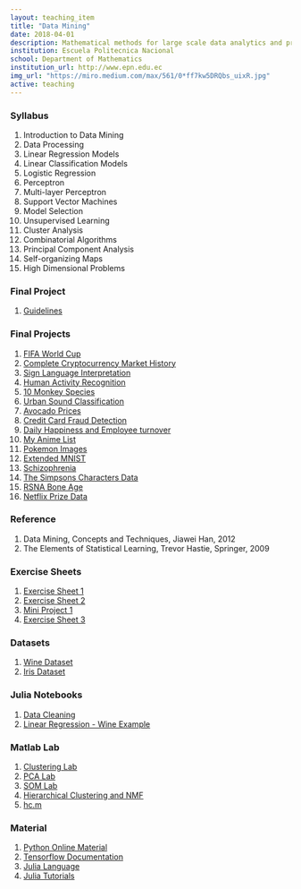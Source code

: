 ```yaml
---
layout: teaching_item
title: "Data Mining"
date: 2018-04-01
description: Mathematical methods for large scale data analytics and prediciton
institution: Escuela Politecnica Nacional
school: Department of Mathematics
institution_url: http://www.epn.edu.ec
img_url: "https://miro.medium.com/max/561/0*ff7kw5DRQbs_uixR.jpg"
active: teaching
---
```


### Syllabus
1. Introduction to Data Mining
2. Data Processing
3. Linear Regression Models
4. Linear Classification Models
  1. Logistic Regression
  2. Perceptron
  3. Multi-layer Perceptron
  4. Support Vector Machines
5. Model Selection
6. Unsupervised Learning
  1. Cluster Analysis
  2. Combinatorial Algorithms
  3. Principal Component Analysis
  4. Self-organizing Maps
7. High Dimensional Problems

### Final Project
1. [Guidelines](https://epnecuador-my.sharepoint.com/:b:/g/personal/david_villacis01_epn_edu_ec/EeSR5dHOTrhAqC67yE92phUBFJ1YaNH12wHaFCGtEY__sg?e=wn3cGL)

### Final Projects
1. [FIFA World Cup](https://www.kaggle.com/abecklas/fifa-world-cup)
2. [Complete Cryptocurrency Market History](https://www.kaggle.com/taniaj/cryptocurrency-market-history-coinmarketcap)
3. [Sign Language Interpretation](https://www.kaggle.com/grassknoted/asl-alphabet)
4. [Human Activity Recognition](https://www.kaggle.com/mboaglio/simplifiedhuarus)
5. [10 Monkey Species](https://www.kaggle.com/slothkong/10-monkey-species)
6. [Urban Sound Classification](https://www.kaggle.com/pavansanagapati/urban-sound-classification)
7. [Avocado Prices](https://www.kaggle.com/neuromusic/avocado-prices)
8. [Credit Card Fraud Detection](https://www.kaggle.com/mlg-ulb/creditcardfraud)
9. [Daily Happiness and Employee turnover](https://www.kaggle.com/harriken/employeeturnover)
10. [My Anime List](https://www.kaggle.com/azathoth42/myanimelist)
11. [Pokemon Images](https://www.kaggle.com/aaronyin/oneshotpokemon)
12. [Extended MNIST](https://www.kaggle.com/crawford/emnist)
13. [Schizophrenia](https://www.kaggle.com/broach/button-tone-sz)
14. [The Simpsons Characters Data](https://www.kaggle.com/alexattia/the-simpsons-characters-dataset)
15. [RSNA Bone Age](https://www.kaggle.com/kmader/rsna-bone-age)
16. [Netflix Prize Data](https://www.kaggle.com/netflix-inc/netflix-prize-data)

### Reference
1. Data Mining, Concepts and Techniques, Jiawei Han, 2012
2. The Elements of Statistical Learning, Trevor Hastie, Springer, 2009

### Exercise Sheets
1. [Exercise Sheet 1](https://epnecuador-my.sharepoint.com/:b:/g/personal/david_villacis01_epn_edu_ec/EdONOktQir9AsSyrP6OsgYkB03K70AnreyfWUFpDJOoWXQ?e=QQtDLH)
2. [Exercise Sheet 2](https://epnecuador-my.sharepoint.com/:b:/g/personal/david_villacis01_epn_edu_ec/EfELYwx4OZ5Ohpvr7v6YzUcBg1J9F-46EkiRwUXMy06A-g?e=9ajYi8)
3. [Mini Project 1](https://epnecuador-my.sharepoint.com/:b:/g/personal/david_villacis01_epn_edu_ec/EfP7w-wrjfBDnLIW0DB3kC4Bh52z7-t7p1L1cNzkEmvK-A?e=DxQW2u)
4. [Exercise Sheet 3](https://epnecuador-my.sharepoint.com/:b:/g/personal/david_villacis01_epn_edu_ec/ESW_yThwDnNIv8n0tOUSYqIBv5KZ9LxXNpZTx8BU6zc53g?e=RZQduw)

### Datasets
1. [Wine Dataset](https://archive.ics.uci.edu/ml/datasets/Wine)
2. [Iris Dataset](https://archive.ics.uci.edu/ml/datasets/Iris)

### Julia Notebooks
1. [Data Cleaning](https://epnecuador-my.sharepoint.com/:u:/g/personal/david_villacis01_epn_edu_ec/EaFCR7ByC9RLjPMhF6SWP3ABF8kZdL9uVmPtlyQFsLXDog?e=mymL5U)
2. [Linear Regression - Wine Example](https://epnecuador-my.sharepoint.com/:u:/g/personal/david_villacis01_epn_edu_ec/EZVqLyFxB-pDpNU-F6jPamAB0GnIQqSNU2H4piNwZhXZ5Q?e=mDRDPZ)

### Matlab Lab
1. [Clustering Lab](https://epnecuador-my.sharepoint.com/:u:/g/personal/david_villacis01_epn_edu_ec/EbTbtgpzvvNLlpHBHLD7bw8Ba3oorYe3TOdxYvR8pu7C-g?e=UfIGcX)
2. [PCA Lab](https://epnecuador-my.sharepoint.com/:u:/g/personal/david_villacis01_epn_edu_ec/Eb5gPhdJkoVFmVfwcRGm-1ABoF81JG6roEXm7aQyRil4SQ?e=vSPlop)
3. [SOM Lab](https://epnecuador-my.sharepoint.com/:u:/g/personal/david_villacis01_epn_edu_ec/ESyLG1eKvotMjx-c8gKY-9sB-rMLpUV3GBbBVwRPifaZ4w?e=r4iIhN)
4. [Hierarchical Clustering and NMF](https://epnecuador-my.sharepoint.com/:u:/g/personal/david_villacis01_epn_edu_ec/EWhBmcPwBq9OoDLBB24FocEBEhvzfPEhr2Nh0KwkvFwzBA?e=Rl8VTH)
5. [hc.m](https://epnecuador-my.sharepoint.com/:u:/g/personal/david_villacis01_epn_edu_ec/EdvVuZHf2KVGpMBoLf4p0l0BNJ1XfTNzdZ8ya7H6yusK2w?e=EpCSww)

### Material
1. [Python Online Material](https://en.wikibooks.org/wiki/Python_Programming)
2. [Tensorflow Documentation](https://www.tensorflow.org/get_started/get_started)
2. [Julia Language](https://julialang.org/)
3. [Julia Tutorials](https://julialang.org/learning/)
